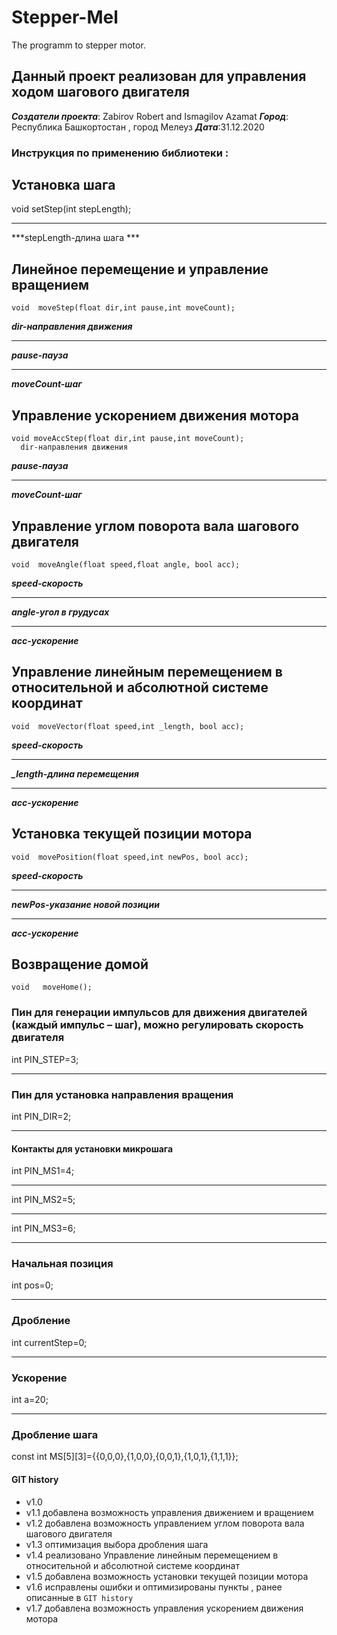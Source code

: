 # Stepper-Mel
The programm to stepper motor.
## Данный проект реализован для управления ходом шагового двигателя 
***Создатели проекта***: Zabirov Robert and Ismagilov Azamat
***Город***: Республика Башкортостан , город Мелеуз
***Дата***:31.12.2020
 
### Инструкция по применению библиотеки :

## Установка шага
void setStep(int stepLength); 
***
***stepLength-длина шага ***
## Линейное перемещение и управление вращением
	void  moveStep(float dir,int pause,int moveCount); 
   ***dir-направления движения***
   ***
   ***pause-пауза***
   ***
   ***moveCount-шаг***
   
   
  ## Управление ускорением движения мотора
	void moveAccStep(float dir,int pause,int moveCount);
      dir-направления движения 
   ***pause-пауза***
   ***
   ***moveCount-шаг***
   
   
   
  ## Управление углом поворота вала шагового двигателя
	void  moveAngle(float speed,float angle, bool acc); 
   ***speed-скорость***
   ***
   ***angle-угол в грудусах***
   ***
   ***acc-ускорение***
   
   ## Управление линейным перемещением в относительной и абсолютной системе координат
	void  moveVector(float speed,int _length, bool acc); 
   ***speed-скорость*** 
   ***
   ***_length-длина перемещения***
   ***
   ***acc-ускорение***
    
    
   
   ## Установка текущей позиции мотора
	void  movePosition(float speed,int newPos, bool acc); 
   ***speed-скорость*** 
   ***
   ***newPos-указание новой позиции*** 
   ***
   ***acc-ускорение***
   ## Возвращение домой 
	void   moveHome();
   
   
   
 ### Пин для генерации импульсов для движения двигателей (каждый импульс – шаг), можно регулировать скорость двигателя
 int PIN_STEP=3; 
 ***
 ### Пин  для установка направления  вращения
 int PIN_DIR=2; 
 ***
 #### Контакты для установки микрошага
 int PIN_MS1=4; 
 ***
 int PIN_MS2=5;
 ***
 int PIN_MS3=6;
 ***
 ### Начальная позиция
 int pos=0; 
 ***
 ### Дробление
  int currentStep=0; 
 ***
 ### Ускорение
 int a=20; 
 ***
 ### Дробление шага 
  const int MS[5][3]={{0,0,0},{1,0,0},{0,0,1},{1,0,1},{1,1,1}};	
#### GIT history
* v1.0
* v1.1 добавлена возможность управления движением и вращением 
* v1.2 добавлена возможность управлением углом поворота вала шагового двигателя
* v1.3 оптимизация выбора дробления шага
* v1.4 реализовано Управление линейным перемещением в относительной и абсолютной системе координат
* v1.5 добавлена возможность установки текущей позиции мотора 
* v1.6 исправлены ошибки и оптимизированы пункты , ранее описанные в `GIT history`
* v1.7 добавлена возможность управления ускорением движения мотора 


